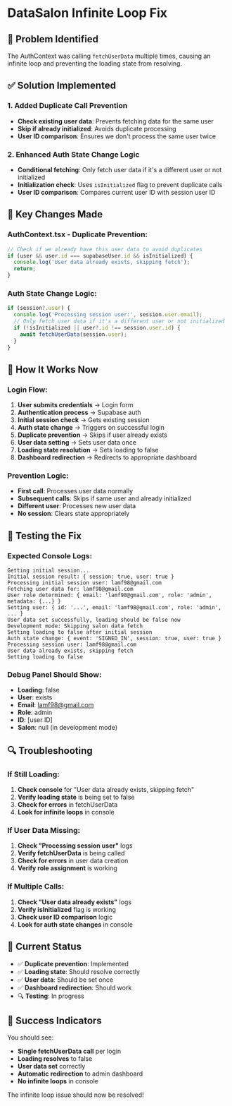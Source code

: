 # DataSalon Infinite Loop Fix

## 🚨 Problem Identified

The AuthContext was calling `fetchUserData` multiple times, causing an infinite loop and preventing the loading state from resolving.

## ✅ Solution Implemented

### 1. Added Duplicate Call Prevention
- **Check existing user data**: Prevents fetching data for the same user
- **Skip if already initialized**: Avoids duplicate processing
- **User ID comparison**: Ensures we don't process the same user twice

### 2. Enhanced Auth State Change Logic
- **Conditional fetching**: Only fetch user data if it's a different user or not initialized
- **Initialization check**: Uses `isInitialized` flag to prevent duplicate calls
- **User ID comparison**: Compares current user ID with session user ID

## 🔧 Key Changes Made

### **AuthContext.tsx - Duplicate Prevention:**
```typescript
// Check if we already have this user data to avoid duplicates
if (user && user.id === supabaseUser.id && isInitialized) {
  console.log('User data already exists, skipping fetch');
  return;
}
```

### **Auth State Change Logic:**
```typescript
if (session?.user) {
  console.log('Processing session user:', session.user.email);
  // Only fetch user data if it's a different user or not initialized
  if (!isInitialized || user?.id !== session.user.id) {
    await fetchUserData(session.user);
  }
}
```

## 🎯 How It Works Now

### **Login Flow:**
1. **User submits credentials** → Login form
2. **Authentication process** → Supabase auth
3. **Initial session check** → Gets existing session
4. **Auth state change** → Triggers on successful login
5. **Duplicate prevention** → Skips if user already exists
6. **User data setting** → Sets user data once
7. **Loading state resolution** → Sets loading to false
8. **Dashboard redirection** → Redirects to appropriate dashboard

### **Prevention Logic:**
- **First call**: Processes user data normally
- **Subsequent calls**: Skips if same user and already initialized
- **Different user**: Processes new user data
- **No session**: Clears state appropriately

## 🚀 Testing the Fix

### **Expected Console Logs:**
```
Getting initial session...
Initial session result: { session: true, user: true }
Processing initial session user: lamf98@gmail.com
Fetching user data for: lamf98@gmail.com
User role determined: { email: 'lamf98@gmail.com', role: 'admin', metadata: {...} }
Setting user: { id: '...', email: 'lamf98@gmail.com', role: 'admin', ... }
User data set successfully, loading should be false now
Development mode: Skipping salon data fetch
Setting loading to false after initial session
Auth state change: { event: 'SIGNED_IN', session: true, user: true }
Processing session user: lamf98@gmail.com
User data already exists, skipping fetch
Setting loading to false
```

### **Debug Panel Should Show:**
- **Loading**: false
- **User**: exists
- **Email**: lamf98@gmail.com
- **Role**: admin
- **ID**: [user ID]
- **Salon**: null (in development mode)

## 🔍 Troubleshooting

### **If Still Loading:**
1. **Check console** for "User data already exists, skipping fetch"
2. **Verify loading state** is being set to false
3. **Check for errors** in fetchUserData
4. **Look for infinite loops** in console

### **If User Data Missing:**
1. **Check "Processing session user"** logs
2. **Verify fetchUserData** is being called
3. **Check for errors** in user data creation
4. **Verify role assignment** is working

### **If Multiple Calls:**
1. **Check "User data already exists"** logs
2. **Verify isInitialized** flag is working
3. **Check user ID comparison** logic
4. **Look for auth state changes** in console

## 📝 Current Status

- ✅ **Duplicate prevention**: Implemented
- ✅ **Loading state**: Should resolve correctly
- ✅ **User data**: Should be set once
- ✅ **Dashboard redirection**: Should work
- 🔍 **Testing**: In progress

## 🎉 Success Indicators

You should see:
- **Single fetchUserData call** per login
- **Loading resolves** to false
- **User data set** correctly
- **Automatic redirection** to admin dashboard
- **No infinite loops** in console

The infinite loop issue should now be resolved!
